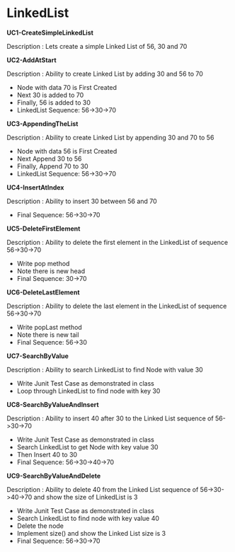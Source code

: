 # LinkedList

**UC1-CreateSimpleLinkedList**

Description : Lets create a simple Linked List of 56, 30 and 70

**UC2-AddAtStart**

Description : Ability to create Linked List by adding 30 and 56 to 70
- Node with data 70 is First Created
- Next 30 is added to 70
- Finally, 56 is added to 30
- LinkedList Sequence: 56->30->70

**UC3-AppendingTheList**

Description : Ability to create Linked List by appending 30 and 70 to 56
- Node with data 56 is First Created
- Next Append 30 to 56
- Finally, Append 70 to 30
- LinkedList Sequence: 56->30->70

**UC4-InsertAtIndex**

Description : Ability to insert 30 between 56 and 70
- Final Sequence: 56->30->70

**UC5-DeleteFirstElement**

Description : Ability to delete the first element in the LinkedList of sequence 56->30->70 
- Write pop method
- Note there is new head
- Final Sequence: 30->70

**UC6-DeleteLastElement**

Description : Ability to delete the last element in the LinkedList of sequence 56->30->70 
- Write popLast method
- Note there is new tail
- Final Sequence: 56->30

**UC7-SearchByValue**

Description : Ability to search LinkedList to find Node with value 30
- Write Junit Test Case as demonstrated in class
- Loop through LinkedList to find node with key 30

**UC8-SearchByValueAndInsert**

Description : Ability to insert 40 after 30 to the Linked List sequence of 56->30->70
- Write Junit Test Case as demonstrated in class
- Search LinkedList to get Node with key value 30
- Then Insert 40 to 30
- Final Sequence: 56->30->40->70

**UC9-SearchByValueAndDelete**

Description : Ability to delete 40 from the Linked List sequence of 56->30->40->70 and show the size of LinkedList is 3
- Write Junit Test Case as demonstrated in class
- Search LinkedList to find node with key value 40
- Delete the node
- Implement size() and show the Linked List size is 3
- Final Sequence: 56->30->70
